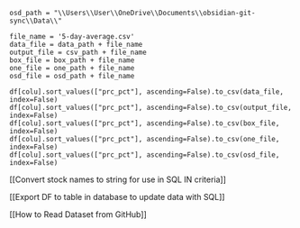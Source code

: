 

	osd_path = "\\Users\\User\\OneDrive\\Documents\\obsidian-git-sync\\Data\\"
	
	file_name = '5-day-average.csv'
	data_file = data_path + file_name
	output_file = csv_path + file_name
	box_file = box_path + file_name
	one_file = one_path + file_name
	osd_file = osd_path + file_name
	
	df[colu].sort_values(["prc_pct"], ascending=False).to_csv(data_file, index=False)
	df[colu].sort_values(["prc_pct"], ascending=False).to_csv(output_file, index=False)
	df[colu].sort_values(["prc_pct"], ascending=False).to_csv(box_file, index=False)
	df[colu].sort_values(["prc_pct"], ascending=False).to_csv(one_file, index=False)
	df[colu].sort_values(["prc_pct"], ascending=False).to_csv(osd_file, index=False)


[[Convert stock names to string for use in SQL IN criteria]]

[[Export DF to table in database to update data with SQL]]

[[How to Read Dataset from GitHub]]

